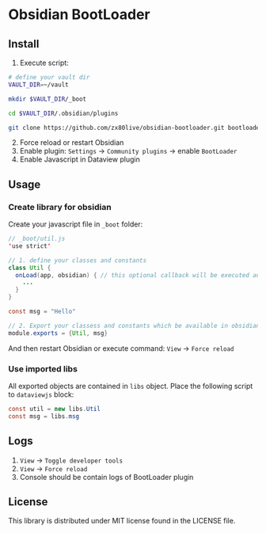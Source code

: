 # Obsidian BootLoader

## Install

1. Execute script:
```bash
# define your vault dir
VAULT_DIR=~/vault

mkdir $VAULT_DIR/_boot

cd $VAULT_DIR/.obsidian/plugins

git clone https://github.com/zx80live/obsidian-bootloader.git bootloader
```

2. Force reload or restart Obsidian
3. Enable plugin: `Settings` -> `Community plugins` -> enable `BootLoader`
4. Enable Javascript in Dataview plugin


## Usage

### Create library for obsidian
Create your javascript file in `_boot` folder:
```java
// _boot/util.js
'use strict'

// 1. define your classes and constants
class Util {
  onLoad(app, obsidian) { // this optional callback will be executed automatically
    ... 
  }
}

const msg = "Hello"

// 2. Export your classess and constants which be available in obsidian
module.exports = {Util, msg}
```

And then restart Obsidian or execute command: `View` -> `Force reload`

### Use imported libs
All exported objects are contained in `libs` object. Place the following script to `dataviewjs` block:
```java
const util = new libs.Util
const msg = libs.msg
```

## Logs
1. `View` -> `Toggle developer tools`
2. `View` -> `Force reload`
3. Console should be contain logs of BootLoader plugin


## License
This library is distributed under MIT license found in the LICENSE file.
